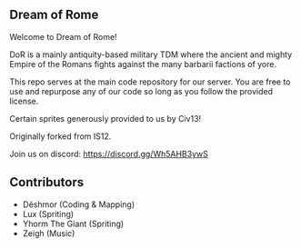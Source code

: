 ## Dream of Rome

Welcome to Dream of Rome!

DoR is a mainly antiquity-based military TDM where the ancient and mighty Empire of the Romans fights against the many barbarii factions of yore.

This repo serves at the main code repository for our server. You are free to use and repurpose any of our code so long as you follow the provided license.

Certain sprites generously provided to us by Civ13!

Originally forked from IS12.

Join us on discord: https://discord.gg/Wh5AHB3ywS

## Contributors

- Dëshmor (Coding & Mapping)
- Lux (Spriting)
- Yhorm The Giant (Spriting)
- Zeigh (Music)
